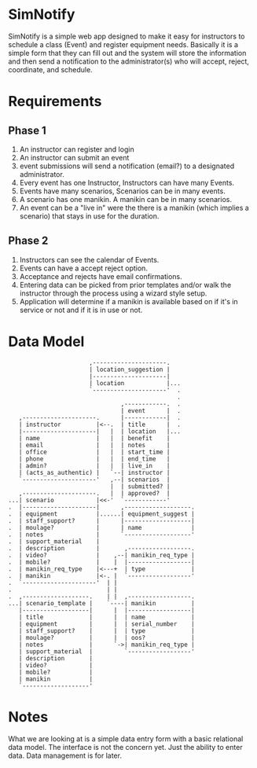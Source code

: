 SimNotify
=========

SimNotify is a simple web app designed to make it easy for instructors to
schedule a class (Event) and register equipment needs. Basically it is a
simple form that they can fill out and the system will store the information
and then send a notification to the administrator(s) who will accept, reject,
coordinate, and schedule.

Requirements
============

Phase 1
-------
1. An instructor can register and login
2. An instructor can submit an event
3. event submissions will send a notification (email?) to a designated
   administrator.
4. Every event has one Instructor, Instructors can have many Events.
5. Events have many scenarios, Scenarios can be in many events.
6. A scenario has one manikin. A manikin can be in many scenarios.
7. An event can be a "live in" were the there is a manikin (which implies a
   scenario) that stays in use for the duration.

Phase 2
-------
1. Instructors can see the calendar of Events.
2. Events can have a accept reject option.
3. Acceptance and rejects have email confirmations.
4. Entering data can be picked from prior templates and/or walk the instructor
   through the process using a wizard style setup.
5. Application will determine if a manikin is available based on if it's in
   service or not and if it is in use or not.

Data Model
==========
                           ,---------------------.
                           | location_suggestion |
                           |---------------------|
                           | location            |...
                           `---------------------'  .
                                                    .
                                    ,------------.  .
                                    | event      |  .
       ,---------------------.      |------------|  .
       | instructor          |<--.  | title      |  .
       |---------------------|   |  | location   |...
       | name                |   |  | benefit    |
       | email               |   |  | notes      |
       | office              |   |  | start_time |
       | phone               |   |  | end_time   |
       | admin?              |   |  | live_in    |
       | (acts_as_authentic) |   `--| instructor |
       `---------------------'   ,--| scenarios  |
                                 |  | submitted? |
       ,---------------------.   |  | approved?  |
    ...| scenario            |<<-'  `------------'
    .  |---------------------|      ,-------------------.
    .  | equipment           |......| equipment_suggest |
    .  | staff_support?      |      |-------------------|
    .  | moulage?            |      | name              |
    .  | notes               |      `-------------------'
    .  | support_material    |
    .  | description         |       ,------------------.
    .  | video?              |    ,--| manikin_req_type |
    .  | mobile?             |    |  |------------------|
    .  | manikin_req_type    |<---+  | type             |
    .  | manikin             |<-. |  `------------------'
    .  `---------------------'  | |
    .                           | |
    .  ,-------------------.    | |  ,------------------.
    ...| scenario_template |    `----| manikin          |
       |-------------------|      |  |------------------|
       | title             |      |  | name             |
       | equipment         |      |  | serial_number    |
       | staff_support?    |      |  | type             |
       | moulage?          |      |  | oos?             |
       | notes             |      `->| manikin_req_type |
       | support_material  |         `------------------'
       | description       |
       | video?            |
       | mobile?           |
       | manikin           |
       `-------------------'

Notes
=====

What we are looking at is a simple data entry form with a basic relational
data model. The interface is not the concern yet. Just the ability to enter
data. Data management is for later.
